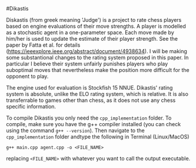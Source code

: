 #Dikastis 

Diskastis (from greek meaning 'Judge')  is a project to rate chess players based on engine evaluations of their move strengths. A player is modelled as a stochastic agent in a one-parameter space. Each move made by him/her is used to update the estimate of their player strength. See the paper by Fatta et al. for details (https://ieeexplore.ieee.org/abstract/document/4938634). I will be making some substantional changes to the rating system proposed in this paper. In particular I believe their system unfairly punishes players who play suboptimal moves that nevertheless make the position more difficult for the opponent to play.  

The engine used for evaluation is Stockfish 15 NNUE. Dikastis' rating system is absolute, unlike the ELO rating system, which is relative. It is also transferrable to games other than chess, as it does not use any chess specific information.

To compile Dikastis you only need the ```cpp_implementation``` folder. To compile, make sure you have the g++ compiler installed (you can check using the command ```g++ --version```). Then navigate to the ```cpp_implementation``` folder andtype the following in Terminal (Linux/MacOS) 

``` 
g++ main.cpp agent.cpp -o <FILE_NAME>

```

replacing ```<FILE_NAME>``` with whatever you want to call the output executable.    
### 
